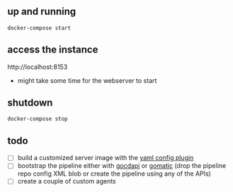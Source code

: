 ## up and running

```
docker-compose start
```

## access the instance

http://localhost:8153

- might take some time for the webserver to start

## shutdown

```
docker-compose stop
```

## todo

- [ ] build a customized server image with the [yaml config plugin](https://github.com/tomzo/gocd-yaml-config-plugin)
- [ ] bootstrap the pipeline either with  [gocdapi](https://github.com/joaogbcravo/gocdapi) or  [gomatic](https://github.com/SpringerSBM/gomatic) (drop the pipeline repo config XML blob or create the pipeline using any of the APIs)
- [ ] create a couple of custom agents
